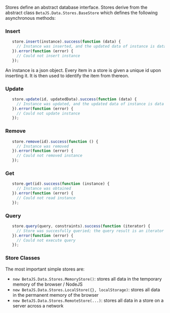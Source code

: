 Stores define an abstract database interface. Stores derive from the abstract class ``BetaJS.Data.Stores.BaseStore`` which defines the following asynchronous methods:


### Insert

```javascript
   store.insert(instance).success(function (data) {
     // Instance was inserted, and the updated data of instance is data (including the id)
   }).error(function (error) {
     // Could not insert instance
   });
```

An instance is a json object. Every item in a store is given a unique id upon inserting it. It is then used to identify the item from thereon.


### Update

```javascript
   store.update(id, updatedData).success(function (data) {
     // Instance was updated, and the updated data of instance is data
   }).error(function (error) {
     // Could not update instance
   });
```


### Remove

```javascript
   store.remove(id).success(function () {
     // Instance was removed
   }).error(function (error) {
     // Could not removed instance
   });
```


### Get

```javascript
   store.get(id).success(function (instance) {
     // Instance was obtained
   }).error(function (error) {
     // Could not read instance
   });
```


### Query
```javascript
   store.query(query, constraints).success(function (iterator) {
     // Store was succesfully queried; the query result is an iterator over matched instances.
   }).error(function (error) {
     // Could not execute query
   });
```


### Store Classes

The most important simple stores are:
- ``new BetaJS.Data.Stores.MemoryStore()``: stores all data in the temporary memory of the browser / NodeJS
- ``new BetaJS.Data.Stores.LocalStore({}, localStorage)``: stores all data in the permanent memory of the browser
- ``new BetaJS.Data.Stores.RemoteStore(...)``: stores all data in a store on a server across a network 